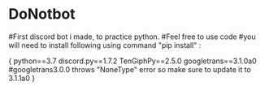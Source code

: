 # DoNotbot
#First discord bot i made, to practice python.
#Feel free to use code
#you will need to install following using command "pip install" :

{
python==3.7
discord.py==1.7.2
TenGiphPy==2.5.0
googletrans==3.1.0a0 #googletrans3.0.0 throws "NoneType" error so make sure to update it to 3.1.1a0
}
